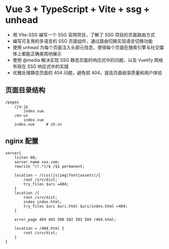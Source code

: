 # Vue 3 + TypeScript + Vite + ssg + unhead

- 用 Vite-SSG 编写一个 SSG 官网项目，了解了 SSG 项目的页面路由方式
- 编写可复用的多语言的 SSG 页面组件，通过路由切换实现语言切换功能
- 使用 unhead 为每个页面注入头部元信息，使得每个页面在搜索引擎与社交媒体上都能正确美观地展示
- 使用 @media 解决实现 SSG 静态页面的响应式中的问题，以及 Vuetify 网格布局在 SSG 响应式中的实践
- 优雅处理静态页面的 404 问题，避免软 404，提高页面收录质量和用户体验

## 页面目录结构

```
/pages
	/ja-jp
		index.vue
	/en-us
		index.vue
	index.vue     # zh-cn

```

## nginx 配置

```
server{
    listen 80;
    server_name xxx.com;
    rewrite ^/(.*)/$ /$1 permanent;
    
    location ~ /(css|js|img|font|assets)/{
        root /srv/dist;
        try_files $uri =404;
    }
    location /{
        root /srv/dist;
        index index.html;
        try_files $uri $uri.html $uri/index.html =404;
    }

    error_page 404 403 500 502 503 504 /404.html;

    location = /404.html {
        root /srv/dist;
    }
}

```